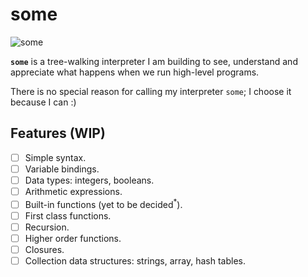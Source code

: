 # some

![some](https://github.com/user-attachments/assets/30efc279-dce1-4586-be6b-32ed81d7567e)

**`some`** is a tree-walking interpreter I am building to see, understand and
appreciate what happens when we run high-level programs.

There is no special reason for calling my interpreter `some`;
I choose it because I can :)

## Features (WIP)

- [ ] Simple syntax.
- [ ] Variable bindings.
- [ ] Data types: integers, booleans.
- [ ] Arithmetic expressions.
- [ ] Built-in functions (yet to be decided$^*$).
- [ ] First class functions.
- [ ] Recursion.
- [ ] Higher order functions.
- [ ] Closures.
- [ ] Collection data structures: strings, array, hash tables.
